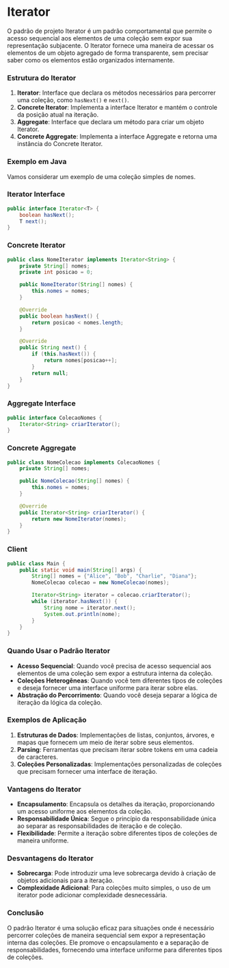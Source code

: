 # Iterator

O padrão de projeto Iterator é um padrão comportamental que permite o acesso sequencial aos elementos de uma coleção sem expor sua representação subjacente. O Iterator fornece uma maneira de acessar os elementos de um objeto agregado de forma transparente, sem precisar saber como os elementos estão organizados internamente.

### Estrutura do Iterator

1. **Iterator**: Interface que declara os métodos necessários para percorrer uma coleção, como `hasNext()` e `next()`.
2. **Concrete Iterator**: Implementa a interface Iterator e mantém o controle da posição atual na iteração.
3. **Aggregate**: Interface que declara um método para criar um objeto Iterator.
4. **Concrete Aggregate**: Implementa a interface Aggregate e retorna uma instância do Concrete Iterator.

### Exemplo em Java

Vamos considerar um exemplo de uma coleção simples de nomes.

### Iterator Interface

```java
public interface Iterator<T> {
    boolean hasNext();
    T next();
}

```

### Concrete Iterator

```java
public class NomeIterator implements Iterator<String> {
    private String[] nomes;
    private int posicao = 0;

    public NomeIterator(String[] nomes) {
        this.nomes = nomes;
    }

    @Override
    public boolean hasNext() {
        return posicao < nomes.length;
    }

    @Override
    public String next() {
        if (this.hasNext()) {
            return nomes[posicao++];
        }
        return null;
    }
}

```

### Aggregate Interface

```java
public interface ColecaoNomes {
    Iterator<String> criarIterator();
}

```

### Concrete Aggregate

```java
public class NomeColecao implements ColecaoNomes {
    private String[] nomes;

    public NomeColecao(String[] nomes) {
        this.nomes = nomes;
    }

    @Override
    public Iterator<String> criarIterator() {
        return new NomeIterator(nomes);
    }
}

```

### Client

```java
public class Main {
    public static void main(String[] args) {
        String[] nomes = {"Alice", "Bob", "Charlie", "Diana"};
        NomeColecao colecao = new NomeColecao(nomes);

        Iterator<String> iterator = colecao.criarIterator();
        while (iterator.hasNext()) {
            String nome = iterator.next();
            System.out.println(nome);
        }
    }
}

```

### Quando Usar o Padrão Iterator

- **Acesso Sequencial**: Quando você precisa de acesso sequencial aos elementos de uma coleção sem expor a estrutura interna da coleção.
- **Coleções Heterogêneas**: Quando você tem diferentes tipos de coleções e deseja fornecer uma interface uniforme para iterar sobre elas.
- **Abstração do Percorrimento**: Quando você deseja separar a lógica de iteração da lógica da coleção.

### Exemplos de Aplicação

1. **Estruturas de Dados**: Implementações de listas, conjuntos, árvores, e mapas que fornecem um meio de iterar sobre seus elementos.
2. **Parsing**: Ferramentas que precisam iterar sobre tokens em uma cadeia de caracteres.
3. **Coleções Personalizadas**: Implementações personalizadas de coleções que precisam fornecer uma interface de iteração.

### Vantagens do Iterator

- **Encapsulamento**: Encapsula os detalhes da iteração, proporcionando um acesso uniforme aos elementos da coleção.
- **Responsabilidade Única**: Segue o princípio da responsabilidade única ao separar as responsabilidades de iteração e de coleção.
- **Flexibilidade**: Permite a iteração sobre diferentes tipos de coleções de maneira uniforme.

### Desvantagens do Iterator

- **Sobrecarga**: Pode introduzir uma leve sobrecarga devido à criação de objetos adicionais para a iteração.
- **Complexidade Adicional**: Para coleções muito simples, o uso de um iterator pode adicionar complexidade desnecessária.

### Conclusão

O padrão Iterator é uma solução eficaz para situações onde é necessário percorrer coleções de maneira sequencial sem expor a representação interna das coleções. Ele promove o encapsulamento e a separação de responsabilidades, fornecendo uma interface uniforme para diferentes tipos de coleções.